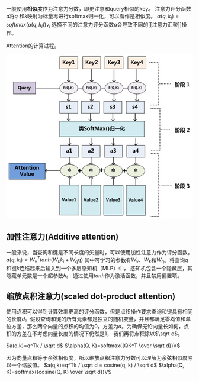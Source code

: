 一般使用**相似度**作为注意力分数，即更注意和query相似的key。
注意力评分函数$a$将$q$ 和$k$映射为标量再进行softmax归一化，可以看作是相似度。
$\alpha(q,k_i)=softmax(a(q,k_i))v_i$
选择不同的注意力评分函数$a$会导致不同的[[注意力汇聚]]操作。

Attention的计算过程。


![[Pasted image 20231020192933.png|575]](../images/20231020192933.png)

## 加性注意力(Additive attention)

一般来说，当查询和键是不同长度的矢量时，可以使用加性注意力作为评分函数。 
$a(q, k_i) = {W_v}^Ttanh(W_kk_i+W_qq)$
其中可学习的参数有$W_v$、$W_k$和$W_q$。将查询$q$和键$k$连结起来后输入到一个多层感知机（MLP）中， 感知机包含一个隐藏层，其隐藏单元数是一个超参数$ℎ$。 通过使用$tanh$作为激活函数，并且禁用偏置项。

## 缩放点积注意力(scaled dot-product attention)

使用点积可以得到计算效率更高的评分函数，但是点积操作要求查询和键具有相同的长度$d$。假设查询和键的所有元素都是独立的随机变量，并且都满足零均值和单位方差，那么两个向量的点积的均值为0，方差为$d$。为确保无论向量长如何，点积的方差在不考虑向量长度的情况下仍然是1， 我们再将点积除以$\sqrt d$。

$a(q,k)=q^Tk / \sqrt d$
$\alpha(Q, K)=softmax({QK^T \over \sqrt d})V$

因为向量点积等于余弦相似度，所以缩放点积注意力分数可以理解为余弦相似度除以一个缩放值。
$a(q,k)=q^Tk / \sqrt d = cosine(q, k) / \sqrt d$
$\alpha(Q, K)=softmax({cosine(Q, K) \over \sqrt d})V$




